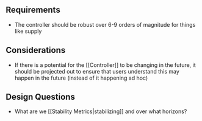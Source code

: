 ## Requirements

- The controller should be robust over 6-9 orders of magnitude for things like supply


## Considerations
- If there is a potential for the [[Controller]] to be changing in the future, it should be projected out to ensure that users understand this may happen in the future (instead of it happening ad hoc)
## Design Questions

- What are we [[Stability Metrics|stabilizing]] and over what horizons?